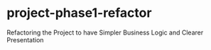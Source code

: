 # project-phase1-refactor
Refactoring the Project to have Simpler Business Logic and Clearer Presentation
